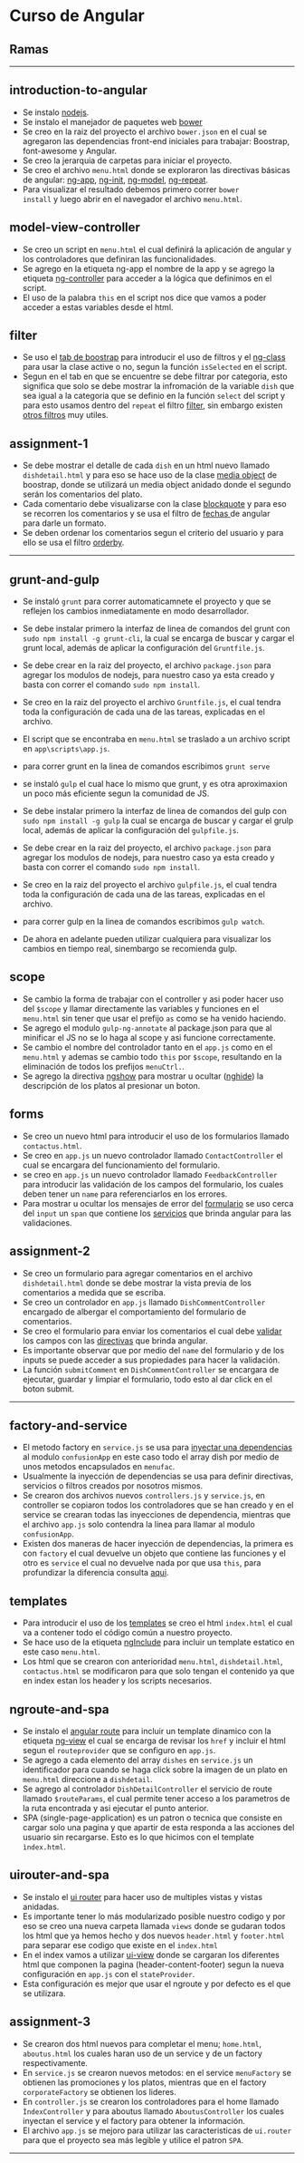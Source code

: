# Curso de Angular

## Ramas

**********************
introduction-to-angular
-----------------------

- Se instalo  <a href="https://nodejs.org/en/" target="_blank">nodejs</a>.
- Se instalo el manejador de paquetes web <a href="https://bower.io/" target="_blank">bower</a>
- Se creo en la raiz del proyecto el archivo <code>bower.json</code> en el cual se agregaron
  las dependencias front-end iniciales para trabajar: Boostrap, font-awesome y
  Angular.
- Se creo la jerarquia de carpetas para iniciar el proyecto.
- Se creo el archivo <code>menu.html</code> donde se exploraron
  las directivas básicas de angular: <a href="https://docs.angularjs.org/api/ng/directive/ngApp" target="_blank">ng-app</a>, <a href="https://docs.angularjs.org/api/ng/directive/ngInit" target="_blank">ng-init</a>, <a href="https://docs.angularjs.org/api/ng/directive/ngModel" target="_blank">ng-model</a>, <a href="https://docs.angularjs.org/api/ng/directive/ngRepeat" target="_blank">ng-repeat</a>.
- Para visualizar el resultado debemos primero correr <code>bower install</code>
  y luego abrir en el navegador el archivo <code>menu.html</code>.

model-view-controller
---------------------

- Se creo un script en <code>menu.html</code> el cual definirá la aplicación
  de angular y los controladores que definiran las funcionalidades.
- Se agrego en la etiqueta ng-app el nombre de la app y se agrego la etiqueta
  <a href="https://docs.angularjs.org/api/ng/directive/ngController" target="_blank">ng-controller</a> para acceder a la lógica que definimos en el script.
- El uso de la palabra `this` en el script nos dice que vamos
  a poder acceder a estas variables desde el html.

filter
------

- Se uso el <a href="http://www.w3schools.com/bootstrap/bootstrap_tabs_pills.asp" target="_blank">tab de boostrap</a> para introducir el uso de filtros y el <a href="https://docs.angularjs.org/api/ng/directive/ngClass" target="_blank">ng-class</a> para usar la clase active
o no, segun la función <code>isSelected</code> en el script.
- Segun en el tab en que se encuentre se debe filtrar por categoria, esto significa que solo se debe mostrar la infromación de la variable
  <code>dish</code> que sea igual a la categoria que se definio en la función <code>select</code> del script
  y para esto usamos dentro del <code>repeat</code> el filtro <a href="https://docs.angularjs.org/api/ng/filter/filter" target="_blank">filter</a>, sin embargo existen <a href="https://docs.angularjs.org/api/ng/filter" target="_blank">otros filtros</a> muy utiles.

assignment-1
------------

- Se debe mostrar el detalle de cada `dish` en un html nuevo llamado `dishdetail.html` y para eso se
  hace uso de la clase [media object](http://getbootstrap.com/components/#media) de boostrap, donde se utilizará
  un media object anidado donde el segundo serán los comentarios del plato.
- Cada comentario debe visualizarse con la clase [blockquote](http://getbootstrap.com/css/#type-blockquotes) y para
  eso se recorren los comentarios y se usa el filtro de [fechas ](https://docs.angularjs.org/api/ng/filter/date) de angular  
  para darle un formato.
- Se deben ordenar los comentarios segun el criterio del usuario y para ello se usa el filtro [orderby](https://docs.angularjs.org/api/ng/filter/orderBy).

*****************

grunt-and-gulp
--------------

- Se instaló `grunt` para correr automaticamnete el proyecto y que se reflejen los cambios inmediatamente en modo desarrollador.
- Se debe instalar primero la interfaz de linea de comandos del grunt con `sudo npm install -g grunt-cli`, la cual se encarga de buscar y cargar el grunt local, además de aplicar la configuración del `Gruntfile.js`.
- Se debe crear en la raiz del proyecto, el archivo `package.json` para agregar los modulos de nodejs, para nuestro caso ya esta creado y basta con correr el comando `sudo npm install`.
- Se creo en la raiz del proyecto el archivo `Gruntfile.js`, el cual tendra toda la configuración de cada una de las tareas, explicadas en el archivo.
- El script que se encontraba en `menu.html` se traslado a un archivo script en `app\scripts\app.js`.
- para correr grunt en la linea de comandos escribimos `grunt serve`


- se instaló `gulp` el cual hace lo mismo que grunt, y es otra aproximaxion un poco más eficiente segun la comunidad de JS.
- Se debe instalar primero la interfaz de linea de comandos del gulp con `sudo npm install -g gulp` la cual se encarga de buscar y cargar el grulp local, además de aplicar la configuración del `gulpfile.js`.
- Se debe crear en la raiz del proyecto, el archivo `package.json` para agregar los modulos de nodejs, para nuestro caso ya esta creado y basta con correr el comando `sudo npm install`.
- Se creo en la raiz del proyecto el archivo `gulpfile.js`, el cual tendra toda la configuración de cada una de las tareas, explicadas en el archivo.
- para correr gulp en la linea de comandos escribimos `gulp watch`.
- De ahora en adelante pueden utilizar cualquiera para visualizar los cambios en tiempo real, sinembargo se recomienda gulp.

scope
-----

- Se cambio la forma de trabajar con el controller y asi poder hacer uso del `$scope` y llamar directamente las variables y funciones en el `menu.html` sin tener que usar el prefijo `as` como se ha venido haciendo.
- Se agrego el modulo `gulp-ng-annotate` al package.json para que al minificar el JS no se lo haga al scope y asi funcione correctamente.
- Se cambio el nombre del controlador tanto en el `app.js` como en el `menu.html` y ademas se cambio todo `this` por `$scope`, resultando en la eliminación de todos los prefijos `menuCtrl.`.
- Se agrego la directiva [ngshow](https://docs.angularjs.org/api/ng/directive/ngShow) para mostrar u ocultar ([nghide](https://docs.angularjs.org/api/ng/directive/ngHide)) la descripción de los platos al presionar un boton.

forms
-----

- Se creo un nuevo html para introducir el uso de los formularios llamado `contactus.html`.
- Se creo en `app.js` un nuevo controlador llamado `ContactController` el cual se encargara del funcionamiento del formulario.
- se creo en `app.js` un nuevo controlador llamado `FeedbackController` para introducir las validación de los campos del formulario, los cuales deben tener un `name` para referenciarlos en los errores.
- Para mostrar u ocultar los mensajes de error del [formulario](https://docs.angularjs.org/api/ng/directive/form) se uso cerca del `input` un `span` que contiene los [servicios](https://docs.angularjs.org/api/ng/type/ngModel.NgModelController) que brinda angular para las validaciones.

assignment-2
------------

- Se creo un formulario para agregar comentarios en el archivo `dishdetail.html` donde se debe mostrar la vista previa de los comentarios a medida que se escriba.
- Se creo un controlador en `app.js` llamado `DishCommentController` encargado de albergar el comportamiento del formulario de comentarios.
- Se creo el formulario para enviar los comentarios el cual debe [validar](http://www.w3schools.com/angular/angular_validation.asp) los campos con las [directivas](https://docs.angularjs.org/api/ng/type/ngModel.NgModelController) que brinda angular.
- Es importante observar que por medio del `name` del formulario y de los inputs se puede acceder a sus propiedades para hacer la validación.
- La función `submitComment` en `DishCommentController` se encargara de ejecutar, guardar y limpiar el formulario, todo esto al dar click en el boton submit.

*****************

factory-and-service
-------------------

- El metodo factory en `service.js` se usa para [inyectar una dependencias](https://docs.angularjs.org/guide/di) al modulo `confusionApp` en este caso todo el array dish por medio de unos metodos encapsulados en `menufac`.
- Usualmente la inyección de dependencias se usa para definir directivas, servicios o filtros creados por nosotros mismos.
- Se crearon dos archivos nuevos `controllers.js` y `service.js`, en controller se copiaron todos los controladores que se han creado y en el service se crearan todas las inyecciones de dependencia, mientras que el archivo `app.js` solo contendra la linea para llamar al modulo `confusionApp`.
- Existen dos maneras de hacer inyección de dependencias, la primera es con `factory` el cual devuelve un objeto que contiene las funciones y el otro es `service` el cual no devuelve nada por que usa `this`, para profundizar la diferencia consulta [aqui](https://tylermcginnis.com/angularjs-factory-vs-service-vs-provider-5f426cfe6b8c#.x7rc3l40m).

templates
----------

- Para introducir el uso de los [templates](https://lostechies.com/gabrielschenker/2013/12/28/angularjspart-6-templates/) se creo el html `index.html` el cual va a contener todo el código común a nuestro proyecto.
- Se hace uso de la etiqueta [ngInclude](https://docs.angularjs.org/api/ng/directive/ngInclude) para incluir un template estatico en este caso `menu.html`.
- Los html que se crearon con anterioridad `menu.html`, `dishdetail.html`, `contactus.html` se modificaron para que solo tengan el contenido ya que en index estan los header y los scripts necesarios.

ngroute-and-spa
---------------

- Se instalo el [angular route](https://docs.angularjs.org/api/ngRoute) para incluir un template dinamico con la etiqueta [ng-view](https://docs.angularjs.org/api/ngRoute/directive/ngView) el cual se encarga de revisar los `href` y incluir el html segun el `routeprovider` que se configuro en `app.js`.
- Se agrego a cada elemento del array `dishes` en `service.js` un identificador para cuando se haga click sobre la imagen de un plato en `menu.html` direccione a `dishdetail`.
- Se agrego al controlador `DishDetailController` el servicio de route llamado `$routeParams`, el cual permite tener acceso a los parametros de la ruta encontrada y asi ejecutar el punto anterior.
- SPA (single-page-application) es un patron o tecnica que consiste en cargar solo una pagina y que apartir de esta responda a las acciones del usuario sin recargarse. Esto es lo que hicimos con el template `ìndex.html`.

uirouter-and-spa
----------------

- Se instalo el [ui router](https://angular-ui.github.io/ui-router/) para hacer uso de multiples vistas y vistas anidadas.
- Es importante tener lo más modularizado posible nuestro codigo y por eso se creo una nueva carpeta llamada `views` donde se gudaran todos los html que ya hemos hecho y dos nuevos `header.html` y `footer.html` para separar ese codigo que existe en el `index.html`
- En el index vamos a utilizar [ui-view](https://github.com/angular-ui/ui-router/wiki/Multiple-Named-Views) donde se cargaran los diferentes html que componen la pagina (header-content-footer) segun la nueva configuración en `app.js` con el `stateProvider`.
- Esta configuración es mejor que usar el ngroute y por defecto es el que se utilizara.

assignment-3
------------

- Se crearon dos html nuevos para completar el menu; `home.html`, `aboutus.html` los cuales haran uso de un service y de un factory respectivamente.
- En `service.js` se crearon nuevos metodos: en el service `menuFactory` se obtienen las promociones y los platos, mientras que en el factory `corporateFactory` se obtienen los lideres.
- En `controller.js` se crearon los controladores para el home llamado `ÌndexController` y para aboutus llamado `AboutusController` los cuales inyectan el service y el factory para obtener la información.
- El archivo `app.js` se mejoro para utilizar las caracteristicas de `ui.router` para que el proyecto sea más legible y utilice el patron `SPA`.

****************
